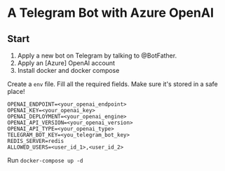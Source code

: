 # A Telegram Bot with Azure OpenAI

## Start

1. Apply a new bot on Telegram by talking to @BotFather.
1. Apply an [Azure] OpenAI account
1. Install docker and docker compose

Create a `env` file. Fill all the required fields. Make sure it's stored in a safe place!

```
OPENAI_ENDPOINT=<your_openai_endpoint>
OPENAI_KEY=<your_openai_key>
OPENAI_DEPLOYMENT=<your_openai_engine>
OPENAI_API_VERSION=<your_openai_version>
OPENAI_API_TYPE=<your_openai_type>
TELEGRAM_BOT_KEY=<you_telegram_bot_key>
REDIS_SERVER=redis
ALLOWED_USERS=<user_id_1>,<user_id_2>
```

Run `docker-compose up -d`
